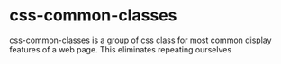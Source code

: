 # css-common-classes
css-common-classes is a group of css class for most common display features of a web page. This eliminates repeating ourselves
